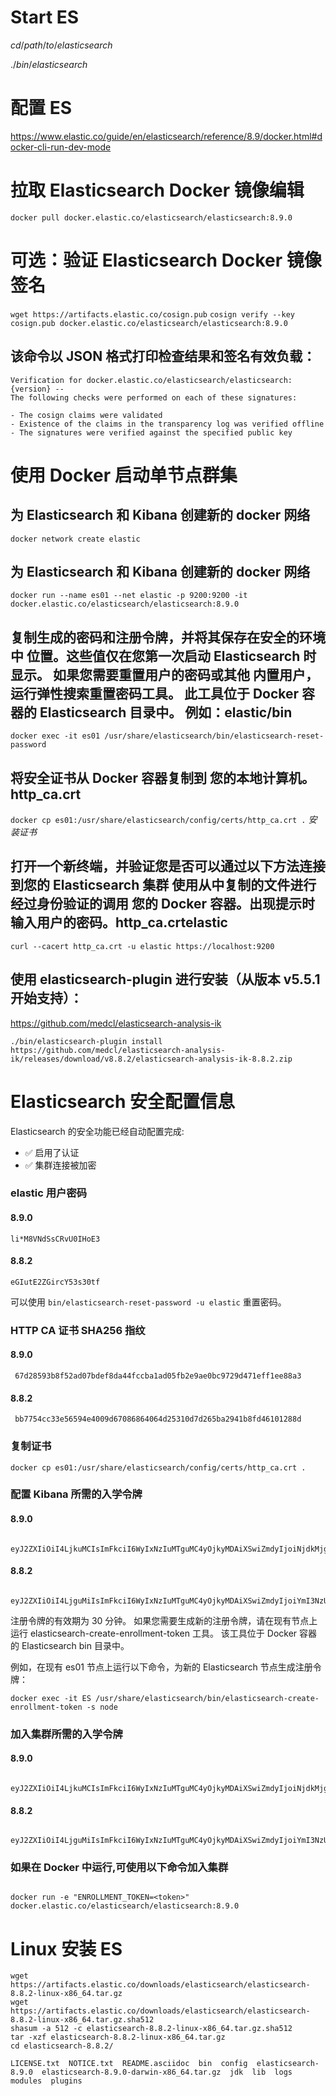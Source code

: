# Start ES

$cd /path/to/elasticsearch$

$./bin/elasticsearch$

# 配置 ES

https://www.elastic.co/guide/en/elasticsearch/reference/8.9/docker.html#docker-cli-run-dev-mode

# 拉取 Elasticsearch Docker 镜像编辑

`docker pull docker.elastic.co/elasticsearch/elasticsearch:8.9.0`

# 可选：验证 Elasticsearch Docker 镜像签名

`wget https://artifacts.elastic.co/cosign.pub`
`cosign verify --key cosign.pub docker.elastic.co/elasticsearch/elasticsearch:8.9.0`

## 该命令以 JSON 格式打印检查结果和签名有效负载：

```
Verification for docker.elastic.co/elasticsearch/elasticsearch:{version} --
The following checks were performed on each of these signatures:

- The cosign claims were validated
- Existence of the claims in the transparency log was verified offline
- The signatures were verified against the specified public key

```

# 使用 Docker 启动单节点群集

## 为 Elasticsearch 和 Kibana 创建新的 docker 网络

`docker network create elastic`

## 为 Elasticsearch 和 Kibana 创建新的 docker 网络

`docker run --name es01 --net elastic -p 9200:9200 -it docker.elastic.co/elasticsearch/elasticsearch:8.9.0`

## 复制生成的密码和注册令牌，并将其保存在安全的环境中 位置。这些值仅在您第一次启动 Elasticsearch 时显示。 如果您需要重置用户的密码或其他 内置用户，运行弹性搜索重置密码工具。 此工具位于 Docker 容器的 Elasticsearch 目录中。 例如：elastic/bin

`docker exec -it es01 /usr/share/elasticsearch/bin/elasticsearch-reset-password`

## 将安全证书从 Docker 容器复制到 您的本地计算机。http_ca.crt

`docker cp es01:/usr/share/elasticsearch/config/certs/http_ca.crt .`
$`安装证书`$

## 打开一个新终端，并验证您是否可以通过以下方法连接到您的 Elasticsearch 集群 使用从中复制的文件进行经过身份验证的调用 您的 Docker 容器。出现提示时输入用户的密码。http_ca.crtelastic

`curl --cacert http_ca.crt -u elastic https://localhost:9200`

## 使用 elasticsearch-plugin 进行安装（从版本 v5.5.1 开始支持）：

https://github.com/medcl/elasticsearch-analysis-ik

`./bin/elasticsearch-plugin install https://github.com/medcl/elasticsearch-analysis-ik/releases/download/v8.8.2/elasticsearch-analysis-ik-8.8.2.zip`

# Elasticsearch 安全配置信息

Elasticsearch 的安全功能已经自动配置完成:

- ✅ 启用了认证
- ✅ 集群连接被加密

### elastic 用户密码

#### 8.9.0

`li*M8VNdSsCRvU0IHoE3`

#### 8.8.2

`eGIutE2ZGircY53s30tf`

可以使用 `bin/elasticsearch-reset-password -u elastic` 重置密码。

### HTTP CA 证书 SHA256 指纹

#### 8.9.0

` 67d28593b8f52ad07bdef8da44fccba1ad05fb2e9ae0bc9729d471eff1ee88a3`

#### 8.8.2

` bb7754cc33e56594e4009d67086864064d25310d7d265ba2941b8fd46101288d`

### 复制证书

`docker cp es01:/usr/share/elasticsearch/config/certs/http_ca.crt .`

### 配置 Kibana 所需的入学令牌

#### 8.9.0

```
  eyJ2ZXIiOiI4LjkuMCIsImFkciI6WyIxNzIuMTguMC4yOjkyMDAiXSwiZmdyIjoiNjdkMjg1OTNiOGY1MmFkMDdiZGVmOGRhNDRmY2NiYTFhZDA1ZmIyZTlhZTBiYzk3MjlkNDcxZWZmMWVlODhhMyIsImtleSI6IjZEc2k0b2tCbGxtX2pnZ21PUlpxOk4zcU9yUnktUlJXcmxUZG1Sdm1KNUEifQ==

```

#### 8.8.2

```
 eyJ2ZXIiOiI4LjguMiIsImFkciI6WyIxNzIuMTguMC4yOjkyMDAiXSwiZmdyIjoiYmI3NzU0Y2MzM2U1NjU5NGU0MDA5ZDY3MDg2ODY0MDY0ZDI1MzEwZDdkMjY1YmEyOTQxYjhmZDQ2MTAxMjg4ZCIsImtleSI6Im5jTlE0b2tCMUl3bnREREZNV0d0OmFCYWExN3ZwUlVxZEJ1SV9sZERwREEifQ==
```

注册令牌的有效期为 30 分钟。 如果您需要生成新的注册令牌，请在现有节点上运行 elasticsearch-create-enrollment-token 工具。 该工具位于 Docker 容器的 Elasticsearch bin 目录中。

例如，在现有 es01 节点上运行以下命令，为新的 Elasticsearch 节点生成注册令牌：

`docker exec -it ES /usr/share/elasticsearch/bin/elasticsearch-create-enrollment-token -s node`

### 加入集群所需的入学令牌

#### 8.9.0

```
  eyJ2ZXIiOiI4LjkuMCIsImFkciI6WyIxNzIuMTguMC4yOjkyMDAiXSwiZmdyIjoiNjdkMjg1OTNiOGY1MmFkMDdiZGVmOGRhNDRmY2NiYTFhZDA1ZmIyZTlhZTBiYzk3MjlkNDcxZWZmMWVlODhhMyIsImtleSI6IjV6c2k0b2tCbGxtX2pnZ21PUlpxOlRBQVBNZjNDVGFxM1ltUGRTVW1mMEEifQ==

```

#### 8.8.2

```
  eyJ2ZXIiOiI4LjguMiIsImFkciI6WyIxNzIuMTguMC4yOjkyMDAiXSwiZmdyIjoiYmI3NzU0Y2MzM2U1NjU5NGU0MDA5ZDY3MDg2ODY0MDY0ZDI1MzEwZDdkMjY1YmEyOTQxYjhmZDQ2MTAxMjg4ZCIsImtleSI6Im5zTlE0b2tCMUl3bnREREZNV0d0OlV3bFZiMmNyU2Jhc0tiQV9kc1Voa0EifQ==
```

### 如果在 Docker 中运行,可使用以下命令加入集群

```

docker run -e "ENROLLMENT_TOKEN=<token>" docker.elastic.co/elasticsearch/elasticsearch:8.9.0

```

# Linux 安装 ES

```
wget https://artifacts.elastic.co/downloads/elasticsearch/elasticsearch-8.8.2-linux-x86_64.tar.gz
wget https://artifacts.elastic.co/downloads/elasticsearch/elasticsearch-8.8.2-linux-x86_64.tar.gz.sha512
shasum -a 512 -c elasticsearch-8.8.2-linux-x86_64.tar.gz.sha512
tar -xzf elasticsearch-8.8.2-linux-x86_64.tar.gz
cd elasticsearch-8.8.2/
```

```
LICENSE.txt  NOTICE.txt  README.asciidoc  bin  config  elasticsearch-8.9.0  elasticsearch-8.9.0-darwin-x86_64.tar.gz  jdk  lib  logs  modules  plugins
```
